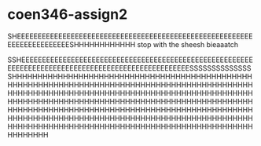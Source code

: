 ﻿# coen346-assign2
SHEEEEEEEEEEEEEEEEEEEEEEEEEEEEEEEEEEEEEEEEEEEEEEEEEEEEEEEEEEEEEEEEEEEEEEEESHHHHHHHHHHHH
stop with the sheesh 
bieaaatch








SSHEEEEEEEEEEEEEEEEEEEEEEEEEEEEEEEEEEEEEEEEEEEEEEEEEEEEEEEEEEEEEEEEEEEEEEEEEEEEEEEEEEEEEEEEEEEEEEEEEEEESSSSSSSSSSSSSSSHHHHHHHHHHHHHHHHHHHHHHHHHHHHHHHHHHHHHHHHHHHHHHHHHHHHHHHHHHHHHHHHHHHHHHHHHHHHHHHHHHHHHHHHHHHHHHHHHHHHHHHHHHHHHHHHHHHHHHHHHHHHHHHHHHHHHHHHHHHHHHHHHHHHHHHHHHHHHHHHHHHHHHHHHHHHHHHHHHHHHHHHHHHHHHHHHHHHHHHHHHHHHHHHHHHHHHHHHHHHHHHHHHHHHHHHHHHHHHHHHHHHHHHHHHHHHHHHHHHHHHHHHHHHHHHHHHHHHHHHHHHHHHHHHHHHHHHHHHHHHHHHHHHHHHHHHHHHHHHHHHHHHHHHHHHHHHHHHHHHHHH

